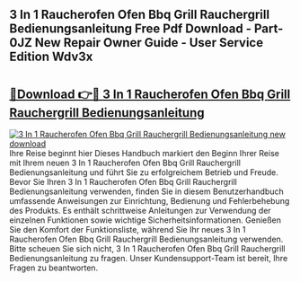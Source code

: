 ## 3 In 1 Raucherofen Ofen Bbq Grill Rauchergrill Bedienungsanleitung Free Pdf Download - Part-0JZ New Repair Owner Guide - User Service Edition Wdv3x

# <h2><a href="http://df61nxa.blite.top/?on=3+In+1+Raucherofen+Ofen+Bbq+Grill+Rauchergrill+Bedienungsanleitung">🔗Download 👉🔴 3 In 1 Raucherofen Ofen Bbq Grill Rauchergrill Bedienungsanleitung</a></h2>

[![3 In 1 Raucherofen Ofen Bbq Grill Rauchergrill Bedienungsanleitung new download](https://i.imgur.com/lujVjoI.png)](http://df61nxa.blite.top/?on=3+In+1+Raucherofen+Ofen+Bbq+Grill+Rauchergrill+Bedienungsanleitung)
Ihre Reise beginnt hier Dieses Handbuch markiert den Beginn Ihrer Reise mit Ihrem neuen 3 In 1 Raucherofen Ofen Bbq Grill Rauchergrill Bedienungsanleitung und führt Sie zu erfolgreichem Betrieb und Freude. Bevor Sie Ihren 3 In 1 Raucherofen Ofen Bbq Grill Rauchergrill Bedienungsanleitung verwenden, finden Sie in diesem Benutzerhandbuch umfassende Anweisungen zur Einrichtung, Bedienung und Fehlerbehebung des Produkts. Es enthält schrittweise Anleitungen zur Verwendung der einzelnen Funktionen sowie wichtige Sicherheitsinformationen. Genießen Sie den Komfort der Funktionsliste, während Sie Ihr neues 3 In 1 Raucherofen Ofen Bbq Grill Rauchergrill Bedienungsanleitung verwenden. Bitte scheuen Sie sich nicht, 3 In 1 Raucherofen Ofen Bbq Grill Rauchergrill Bedienungsanleitung zu fragen. Unser Kundensupport-Team ist bereit, Ihre Fragen zu beantworten.
